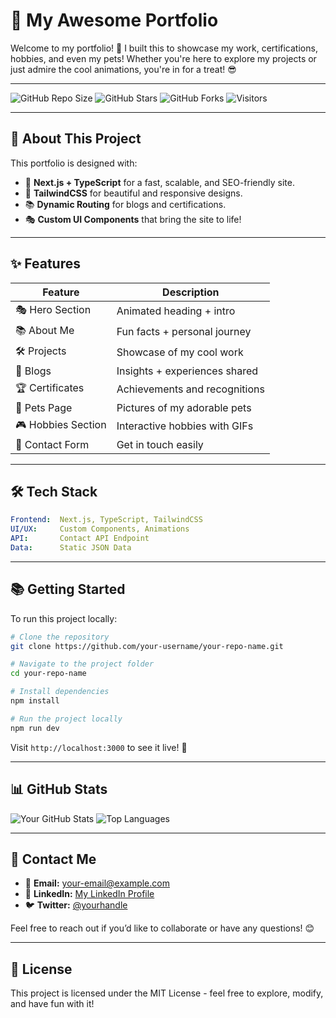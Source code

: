 # 🚀 My Awesome Portfolio

Welcome to my portfolio! 🎉 I built this to showcase my work, certifications, hobbies, and even my pets! Whether you're here to explore my projects or just admire the cool animations, you're in for a treat! 😎

---

![GitHub Repo Size](https://img.shields.io/github/repo-size/your-username/your-repo-name)
![GitHub Stars](https://img.shields.io/github/stars/your-username/your-repo-name?style=social)
![GitHub Forks](https://img.shields.io/github/forks/your-username/your-repo-name?style=social)
![Visitors](https://visitor-badge.glitch.me/badge?page_id=your-username.your-repo-name)

---

## 🎨 About This Project

This portfolio is designed with:
- 🚀 **Next.js + TypeScript** for a fast, scalable, and SEO-friendly site.
- 🎨 **TailwindCSS** for beautiful and responsive designs.
- 📚 **Dynamic Routing** for blogs and certifications.
- 🎭 **Custom UI Components** that bring the site to life!

---

## ✨ Features

| Feature           | Description                       |
|-------------------|-----------------------------------|
| 🎭 Hero Section    | Animated heading + intro         |
| 📚 About Me        | Fun facts + personal journey     |
| 🛠️ Projects        | Showcase of my cool work         |
| 📝 Blogs           | Insights + experiences shared    |
| 🏆 Certificates    | Achievements and recognitions    |
| 🐾 Pets Page       | Pictures of my adorable pets     |
| 🎮 Hobbies Section | Interactive hobbies with GIFs    |
| 📧 Contact Form    | Get in touch easily              |

---

## 🛠️ Tech Stack

```yaml
Frontend:  Next.js, TypeScript, TailwindCSS
UI/UX:     Custom Components, Animations
API:       Contact API Endpoint
Data:      Static JSON Data
```

---

## 📚 Getting Started

To run this project locally:

```bash
# Clone the repository
git clone https://github.com/your-username/your-repo-name.git

# Navigate to the project folder
cd your-repo-name

# Install dependencies
npm install

# Run the project locally
npm run dev
```

Visit `http://localhost:3000` to see it live! 🎉

---

## 📊 GitHub Stats

![Your GitHub Stats](https://github-readme-stats.vercel.app/api?username=ishant-dev-design&show_icons=true&theme=radical)
![Top Languages](https://github-readme-stats.vercel.app/api/top-langs/?username=ishant-dev-design&layout=compact&theme=radical)

---

## 🌟 Contact Me

- 📧 **Email:** [your-email@example.com](mailto:your-email@example.com)
- 💼 **LinkedIn:** [My LinkedIn Profile](https://linkedin.com/in/yourprofile)
- 🐦 **Twitter:** [@yourhandle](https://twitter.com/yourhandle)

Feel free to reach out if you’d like to collaborate or have any questions! 😊

---

## 📜 License

This project is licensed under the MIT License - feel free to explore, modify, and have fun with it!

